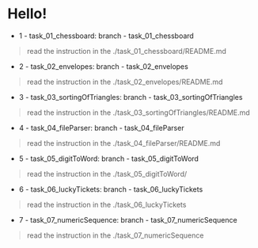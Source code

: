 # Hello!

* 1 - task_01_chessboard: branch - task_01_chessboard
>   read the instruction in the ./task_01_chessboard/README.md

* 2 - task_02_envelopes: branch - task_02_envelopes
>   read the instruction in the ./task_02_envelopes/README.md

* 3 - task_03_sortingOfTriangles: branch - task_03_sortingOfTriangles
> read the instruction in the ./task_03_sortingOfTriangles/README.md

* 4 - task_04_fileParser: branch - task_04_fileParser
> read the instruction in the ./task_04_fileParser/README.md

* 5 - task_05_digitToWord: branch - task_05_digitToWord
> read the instruction in the ./task_05_digitToWord/

* 6 - task_06_luckyTickets: branch - task_06_luckyTickets
> read the instruction in the ./task_06_luckyTickets

* 7 - task_07_numericSequence: branch - task_07_numericSequence
> read the instruction in the ./task_07_numericSequence
